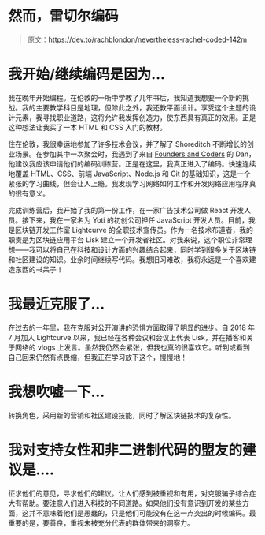 # 然而，雷切尔编码

> 原文：<https://dev.to/rachblondon/nevertheless-rachel-coded-142m>

# 我开始/继续编码是因为...

我在晚年开始编程。在伦敦的一所中学教了几年书后，我知道我想要一个新的挑战。我的主要教学科目是地理，但除此之外，我还教平面设计。享受这个主题的设计元素，我寻找职业道路，这将允许我发挥创造力，使东西具有真正的效用。正是这种想法让我买了一本 HTML 和 CSS 入门的教材。

住在伦敦，我很幸运地参加了许多技术会议，并了解了 Shoreditch 不断增长的创业场景。在参加其中一次聚会时，我遇到了来自 [Founders and Coders](https://www.foundersandcoders.com) 的 Dan，他建议我应该申请他们的编码训练营。正是在这里，我真正进入了编码。快速连续地覆盖 HTML、CSS、前端 JavaScript、Node.js 和 Git 的基础知识，这是一个紧张的学习曲线，但会让人上瘾。我发现学习网络如何工作和开发网络应用程序真的很有意义。

完成训练营后，我开始了我的第一份工作，在一家广告技术公司做 React 开发人员。接下来，我在一家名为 Yoti 的初创公司担任 JavaScript 开发人员。目前，我是区块链开发工作室 Lightcurve 的全职技术宣传员。作为一名技术布道者，我的职责是为区块链应用平台 Lisk 建立一个开发者社区。对我来说，这个职位非常理想——我可以将自己在科技和设计方面的兴趣结合起来，同时学到很多关于区块链和社区建设的知识。业余时间继续写代码。我想旧习难改，我将永远是一个喜欢建造东西的书呆子！

# 我最近克服了...

在过去的一年里，我在克服对公开演讲的恐惧方面取得了明显的进步。自 2018 年 7 月加入 Lightcurve 以来，我已经在各种会议和会议上代表 Lisk，并在播客和关于网络的 vlogs 上发言。虽然我仍然会紧张，但我也真的很喜欢它。听到或看到自己回来仍然有点畏缩，但我正在学习放下这个，慢慢地！

# 我想吹嘘一下...

转换角色，采用新的营销和社区建设技能，同时了解区块链技术的复杂性。

# 我对支持女性和非二进制代码的盟友的建议是....

征求他们的意见，寻求他们的建议。让人们感到被重视和有用，对克服骗子综合症大有帮助。要注意人们进入科技的不同道路。如果他们没有意识到开发的某些方面，这并不意味着他们是愚蠢的，只是他们可能没有在这一点突出的时候编码。最重要的是，要善良，重视未被充分代表的群体带来的洞察力。